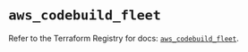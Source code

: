 # `aws_codebuild_fleet`

Refer to the Terraform Registry for docs: [`aws_codebuild_fleet`](https://registry.terraform.io/providers/hashicorp/aws/6.2.0/docs/resources/codebuild_fleet).
